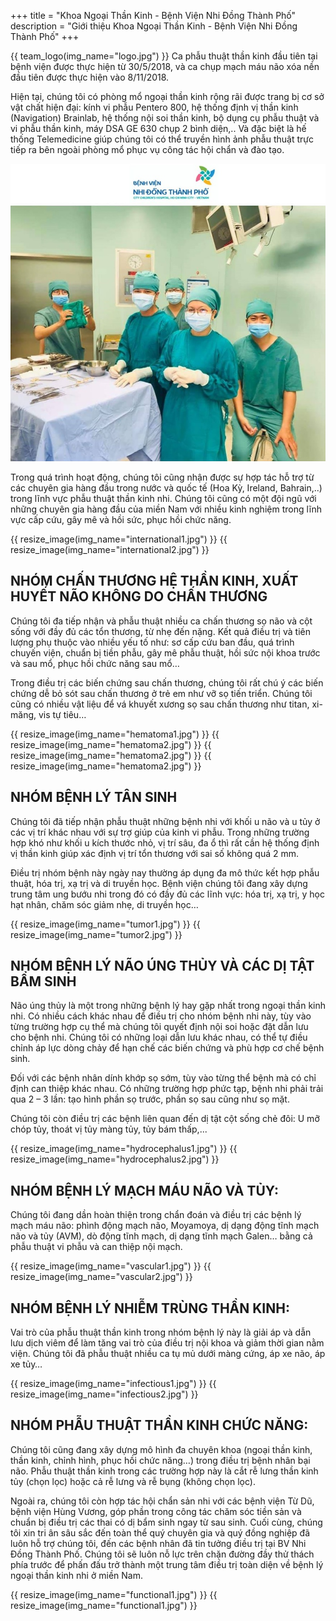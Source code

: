 +++
title = "Khoa Ngoại Thần Kinh - Bệnh Viện Nhi Đồng Thành Phố" 
description = "Giới thiệu Khoa Ngoại Thần Kinh - Bệnh Viện Nhi Đồng Thành Phố"
+++

{{ team_logo(img_name="logo.jpg") }} Ca phẫu thuật thần kinh đầu tiên tại bệnh viện được thực hiện từ 30/5/2018, và ca chụp mạch máu não xóa nền đầu tiên được thực hiện vào 8/11/2018.</p>

Hiện tại, chúng tôi có phòng mổ ngoại thần kinh rộng rãi được trang bị cơ sở vật chất hiện đại: kính vi phẫu Pentero 800, hệ thống định vị thần kinh (Navigation) Brainlab, hệ thống nội soi thần kinh, bộ dụng cụ phẫu thuật và vi phẫu thần kinh, máy DSA GE 630 chụp 2 bình diện,.. Và đặc biệt là hế thống Telemedicine giúp chúng tôi có thể truyền hình ảnh phẫu thuật trực tiếp ra bên ngoài phòng mổ phục vụ công tác hội chẩn và đào tạo.

![members.jpg](members.jpg)

Trong quá trình hoạt động, chúng tôi cũng nhận được sự hợp tác hỗ trợ từ các chuyên gia hàng đầu trong nước và quốc tế (Hoa Kỳ, Ireland, Bahrain,..) trong lĩnh vực phẫu thuật thần kinh nhi. Chúng tôi cũng có một đội ngũ với những chuyên gia hàng đầu của miền Nam với nhiều kinh nghiệm trong lĩnh vực cấp cứu, gây mê và hồi sức, phục hồi chức năng.

{{ resize_image(img_name="international1.jpg") }}
{{ resize_image(img_name="international2.jpg") }}

## NHÓM CHẤN THƯƠNG HỆ THẦN KINH, XUẤT HUYẾT NÃO KHÔNG DO CHẤN THƯƠNG

Chúng tôi đa tiếp nhận và phẫu thuật nhiều ca chấn thương sọ não và cột sống với đầy đủ các tổn thương, từ nhẹ đến nặng. Kết quả điều trị và tiên lượng phụ thuộc vào nhiều yếu tố như: sơ cấp cứu ban đầu, quá trình chuyến viện, chuẩn bị tiền phẫu, gây mê phẫu thuật, hồi sức nội khoa trước và sau mổ, phục hồi chức năng sau mổ…

Trong điều trị các biến chứng sau chấn thương, chúng tôi rất chú ý các biến chứng dễ bỏ sót sau chấn thương ở trẻ em như vỡ sọ tiến triển. Chúng tôi cũng có nhiều vật liệu để vá khuyết xương sọ sau chấn thương như titan, xi-măng, vis tự tiêu…

{{ resize_image(img_name="hematoma1.jpg") }}
{{ resize_image(img_name="hematoma2.jpg") }}
{{ resize_image(img_name="hematoma2.jpg") }}
{{ resize_image(img_name="hematoma2.jpg") }}

## NHÓM BỆNH LÝ TÂN SINH

Chúng tôi đã tiếp nhận phẫu thuật những bệnh nhi với khối u não và u tủy ở các vị trí khác nhau với sự trợ giúp của kinh vi phẫu. Trong những trường hợp khó như khối u kích thước nhỏ, vị trí sâu, đa ổ thì rất cần hệ thống định vị thần kinh giúp xác định vị trí tổn thương với sai số không quá 2 mm.

Điều trị nhóm bệnh này ngày nay thường áp dụng đa mô thức kết hợp phẫu thuật, hóa trị, xạ trị và di truyền học. Bệnh viện chúng tôi đang xây dựng trung tâm ung bướu nhi trong đó có đầy đủ các lĩnh vực: hóa trị, xạ trị, y học hạt nhân, chăm sóc giảm nhẹ, di truyền học…

{{ resize_image(img_name="tumor1.jpg") }}
{{ resize_image(img_name="tumor2.jpg") }}

## NHÓM BỆNH LÝ NÃO ÚNG THỦY VÀ CÁC DỊ TẬT BẨM SINH

Não úng thủy là một trong những bệnh lý hay gặp nhất trong ngoại thần kinh nhi. Có nhiều cách khác nhau để điều trị cho nhóm bệnh nhi này, tùy vào từng trường hợp cụ thể mà chúng tôi quyết định nội soi hoặc đặt dẫn lưu cho bệnh nhi. Chúng tôi có những loại dẫn lưu khác nhau, có thể tự điều chỉnh áp lực dòng chảy để hạn chế các biến chứng và phù hợp cơ chế bệnh sinh.

Đối với các bệnh nhân dính khớp sọ sớm, tùy vào từng thể bệnh mà có chỉ định can thiệp khác nhau. Có những trường hợp phức tạp, bệnh nhi phải trải qua 2 – 3 lần: tạo hình phần sọ trước, phần sọ sau cũng như sọ mặt.

Chúng tôi còn điều trị các bệnh liên quan đến dị tật cột sống chẻ đôi: U mỡ chóp tủy, thoát vị tủy màng tủy, tủy bám thấp,...

{{ resize_image(img_name="hydrocephalus1.jpg") }}
{{ resize_image(img_name="hydrocephalus2.jpg") }}

## NHÓM BỆNH LÝ MẠCH MÁU NÃO VÀ TỦY:

Chúng tôi đang dần hoàn thiện trong chẩn đoán và điều trị các bệnh lý mạch máu não: phình động mạch não, Moyamoya, dị dạng động tĩnh mạch não và tủy (AVM), dò động tĩnh mạch, dị dạng tĩnh mạch Galen… bằng cả phẫu thuật vi phẫu và can thiệp nội mạch.

{{ resize_image(img_name="vascular1.jpg") }}
{{ resize_image(img_name="vascular2.jpg") }}

## NHÓM BỆNH LÝ NHIỄM TRÙNG THẦN KINH:

Vai trò của phẫu thuật thần kinh trong nhóm bệnh lý này là giải áp và dẫn lưu dịch viêm để làm tăng vai trò của điều trị nội khoa và giảm thời gian nằm viện. Chúng tôi đã phẫu thuật nhiều ca tụ mủ dưới màng cứng, áp xe não, áp xe tủy…

{{ resize_image(img_name="infectious1.jpg") }}
{{ resize_image(img_name="infectious2.jpg") }}

## NHÓM PHẪU THUẬT THẦN KINH CHỨC NĂNG:

Chúng tôi cũng đang xây dựng mô hình đa chuyên khoa (ngoại thần kinh, thần kinh, chỉnh hình, phục hồi chức năng…) trong điều trị bệnh nhân bại não. Phẫu thuật thần kinh trong các trường hợp này là cắt rễ lưng thần kinh tủy (chọn lọc) hoặc cả rễ lưng và rễ bụng (không chọn lọc).

Ngoài ra, chúng tôi còn hợp tác hội chẩn sản nhi với các bệnh viện Từ Dũ, bệnh viện Hùng Vương, góp phần trong công tác chăm sóc tiền sản và chuẩn bị điều trị các thai có dị bẩm sinh ngay từ sau sinh.
Cuối cùng, chúng tôi xin tri ân sâu sắc đến toàn thể quý chuyên gia và quý đồng nghiệp đã luôn hỗ trợ chúng tôi, đến các bệnh nhân đã tin tưởng điều trị tại BV Nhi Đồng Thành Phố. Chúng tôi sẽ luôn nỗ lực trên chặn đường đầy thử thách phía trước để phấn đấu trở thành một trung tâm điều trị toàn diện về bệnh lý ngoại thần kinh nhi ở miền Nam.

{{ resize_image(img_name="functional1.jpg") }}
{{ resize_image(img_name="functional1.jpg") }}

